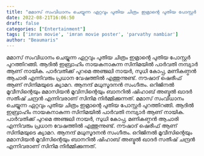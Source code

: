 ```yaml
---
title: "മമാസ് സംവിധാനം ചെയ്യുന്ന ഏറ്റവും പുതിയ ചിത്രം ഇമ്രാന്റെ പുതിയ പോസ്റ്റർ പുറത്തിറങ്ങി"
date: 2022-08-21T16:06:50
draft: false
categories: ["Entertainment"]
tags: ['imran movie', 'imran movie poster', 'parvathy nambiar']
author: "Beaumaris"
---
```


മമാസ് സംവിധാനം ചെയ്യുന്ന ഏറ്റവും പുതിയ ചിത്രം ഇമ്രാന്റെ പുതിയ പോസ്റ്റർ പുറത്തിറങ്ങി. ആദിൽ ഇബ്രാഹിം നായകനാകുന്ന സിനിമയിൽ പാർവതി നമ്പ്യാർ ആണ് നായിക. പാർവതിക്ക് പുറമെ അഞ്ജലി നായർ, സുധി കോപ്പ, മണികണ്ഠൻ ആചാരി എന്നിവരും പ്രധാന വേഷത്തിൽ എത്തുന്നുണ്ട്. നൗഷാദ് ഷെരീഫ് ആണ് സിനിമയുടെ ക്യാമറ. ആനന്ദ് മധുസൂദനന്‍ സംഗീതം. ഒറിജിനൽ മൂവീസിന്റെയും മമാസിയൻ മൂവിസിന്റെയും ബാനറിൽ ഷിഹാബ് അബ്ദുൽ ഖാദർ സതീഷ് ചന്ദ്രൻ എന്നിവരാണ് സിനിമ നിർമ്മിക്കുന്നത്.
മമാസ് സംവിധാനം ചെയ്യുന്ന ഏറ്റവും പുതിയ ചിത്രം ഇമ്രാന്റെ പുതിയ പോസ്റ്റർ പുറത്തിറങ്ങി. ആദിൽ ഇബ്രാഹിം നായകനാകുന്ന സിനിമയിൽ പാർവതി നമ്പ്യാർ ആണ് നായിക. പാർവതിക്ക് പുറമെ അഞ്ജലി നായർ, സുധി കോപ്പ, മണികണ്ഠൻ ആചാരി എന്നിവരും പ്രധാന വേഷത്തിൽ എത്തുന്നുണ്ട്. നൗഷാദ് ഷെരീഫ് ആണ് സിനിമയുടെ ക്യാമറ. ആനന്ദ് മധുസൂദനന്‍ സംഗീതം. ഒറിജിനൽ മൂവീസിന്റെയും മമാസിയൻ മൂവിസിന്റെയും ബാനറിൽ ഷിഹാബ് അബ്ദുൽ ഖാദർ സതീഷ് ചന്ദ്രൻ എന്നിവരാണ് സിനിമ നിർമ്മിക്കുന്നത്.
